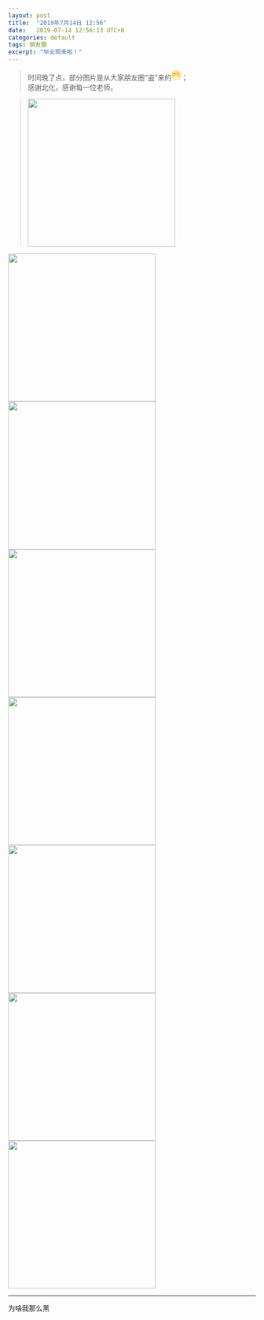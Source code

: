 ```yaml
---
layout: post
title:  "2019年7月14日 12:56"
date:   2019-07-14 12:56:13 UTC+8
categories: default
tags: 朋友圈
excerpt: "毕业照来啦！"
---
```


> 时间晚了点，部分图片是从大家朋友圈“盗”来的<svg t="1568468043155" class="icon" viewBox="0 0 1024 1024" version="1.1" xmlns="http://www.w3.org/2000/svg" p-id="1497" width="20" height="20"><path d="M510.3616 512m-495.2064 0a495.2064 495.2064 0 1 0 990.4128 0 495.2064 495.2064 0 1 0-990.4128 0Z" fill="#FDDF6D" p-id="1498"></path><path d="M494.725858 228.95059a103.6288 57.7536 15.8 1 0 31.450329-111.143106 103.6288 57.7536 15.8 1 0-31.450329 111.143106Z" fill="#FCEB88" p-id="1499"></path><path d="M409.6 430.8992a20.0704 20.0704 0 0 1-19.6608-21.2992 46.2848 46.2848 0 1 0-92.16 0 19.6608 19.6608 0 0 1-19.6608 19.6608 20.0704 20.0704 0 0 1-19.6608-19.6608 85.6064 85.6064 0 1 1 170.8032 0 19.6608 19.6608 0 0 1-19.6608 21.2992zM742.1952 430.8992a20.0704 20.0704 0 0 1-19.6608-19.6608 46.2848 46.2848 0 1 0-92.16 0 19.6608 19.6608 0 0 1-19.6608 19.6608 20.0704 20.0704 0 0 1-19.6608-19.6608 85.6064 85.6064 0 1 1 170.8032 0 19.6608 19.6608 0 0 1-19.6608 19.6608z" fill="#7F184C" p-id="1500"></path><path d="M226.5088 522.24a65.1264 65.1264 0 0 0-65.1264 65.1264h130.2528a65.1264 65.1264 0 0 0-65.1264-65.1264zM794.2144 522.24a65.1264 65.1264 0 0 0-65.1264 65.1264H860.16a65.1264 65.1264 0 0 0-65.9456-65.1264z" fill="#F9A880" p-id="1501"></path><path d="M510.3616 922.4192a283.8528 283.8528 0 0 1-283.8528-283.8528h567.7056a283.8528 283.8528 0 0 1-283.8528 283.8528z" fill="#FFFFFF" p-id="1502"></path><path d="M254.3616 761.4464a269.9264 269.9264 0 0 0 26.624 44.2368h458.752a301.8752 301.8752 0 0 0 26.624-44.2368z" fill="#E6E6E6" p-id="1503"></path></svg>；  
> 感谢北化，感谢每一位老师。  

> <img src="https://p.pstatp.com/origin/fe8d0000986894e8300e" width="300">
<img src="https://p.pstatp.com/origin/ff1300006d1e5151e632" width="300">
<img src="https://p.pstatp.com/origin/ff8d0000c3ea41e99bcc" width="300">
<img src="https://p.pstatp.com/origin/ff5b000039756581d0a5" width="300">
<img src="https://p.pstatp.com/origin/dc100002329e17dcfe01" width="300">
<img src="https://p.pstatp.com/origin/13723000021fa2d43bf04" width="300">
<img src="https://p.pstatp.com/origin/ffde0000547b659b35d7" width="300">
<img src="https://p.pstatp.com/origin/ff8200002f1e0468028d" width="300">

---
为啥我那么黑